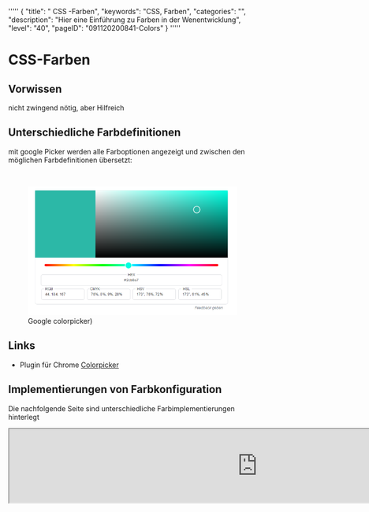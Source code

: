 '''''
{
"title": " CSS -Farben",
"keywords": "CSS, Farben",
"categories": "",
"description": "Hier eine Einführung zu Farben in der Wenentwicklung",
"level": "40",
"pageID": "091120200841-Colors"
}
'''''

# CSS-Farben

## Vorwissen
nicht zwingend nötig, aber Hilfreich

## Unterschiedliche Farbdefinitionen

mit google Picker werden alle Farboptionen angezeigt und zwischen den möglichen Farbdefinitionen übersetzt:

![]()
<figure role="group">
  <img src="imgs/2020-10-30-11-18-51.png" alt="SelfHTML-Logo">
  <figcaption>
    Google colorpicker</a>)
  </figcaption>
</figure>

## Links

- Plugin für Chrome [Colorpicker](https://chrome.google.com/webstore/detail/colorzilla/bhlhnicpbhignbdhedgjhgdocnmhomnp?hl=de)


## Implementierungen von Farbkonfiguration

Die nachfolgende Seite sind unterschiedliche Farbimplementierungen hinterlegt

<iframe src="https://determined-varahamihira-d7b5b4.netlify.app/02_CSS/2.6+farben" width="1005"></iframe> <br>


